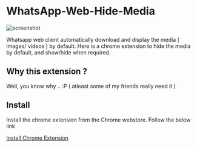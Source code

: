 # WhatsApp-Web-Hide-Media

![screenshot](https://lh6.googleusercontent.com/u8Y1oIPCC_ejXU5OlpQJIxZCHEJr5Fx-HsV9UzG6KnR0gk6VmrkcHnN-QjRCQRqbMTy5xnTM=s640-h400-e365-rw)

Whatsapp web client automatically download and display the media ( images/ videos ) by default. Here is a chrome extension to hide the media by default, and show/hide when required.

## Why this extension ?

Well, you know why .. :P ( atleast some of my friends really need it )

## Install

Install the chrome extension from the Chrome webstore. Follow the below link

[Install Chrome Extension](https://chrome.google.com/webstore/detail/whatsapp-web-hide-media-i/elioehejcldpnphaohhkcdjhjojjbkim)
